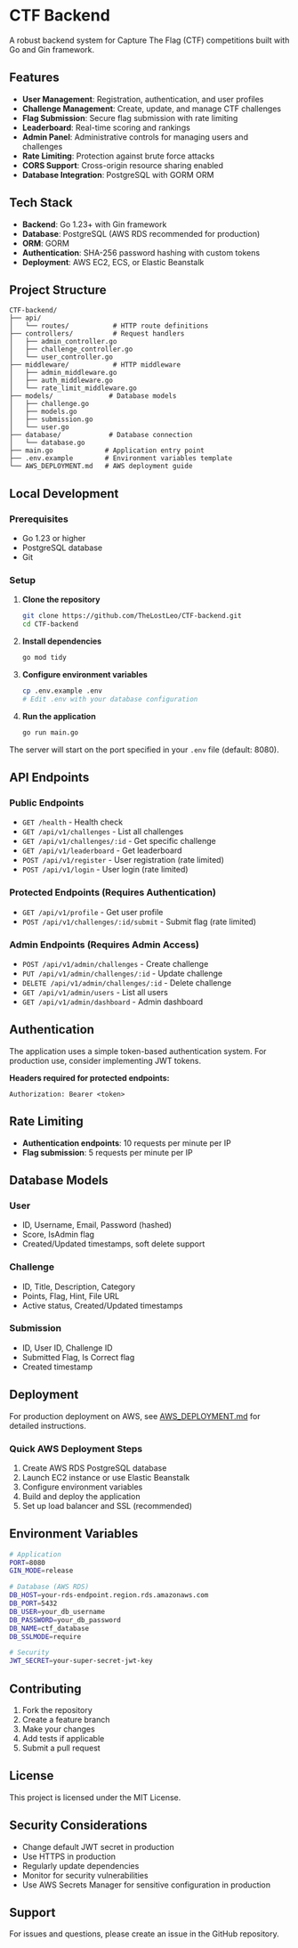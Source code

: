 # CTF Backend

A robust backend system for Capture The Flag (CTF) competitions built with Go and Gin framework.

## Features

- **User Management**: Registration, authentication, and user profiles
- **Challenge Management**: Create, update, and manage CTF challenges
- **Flag Submission**: Secure flag submission with rate limiting
- **Leaderboard**: Real-time scoring and rankings
- **Admin Panel**: Administrative controls for managing users and challenges
- **Rate Limiting**: Protection against brute force attacks
- **CORS Support**: Cross-origin resource sharing enabled
- **Database Integration**: PostgreSQL with GORM ORM

## Tech Stack

- **Backend**: Go 1.23+ with Gin framework
- **Database**: PostgreSQL (AWS RDS recommended for production)
- **ORM**: GORM
- **Authentication**: SHA-256 password hashing with custom tokens
- **Deployment**: AWS EC2, ECS, or Elastic Beanstalk

## Project Structure

```
CTF-backend/
├── api/
│   └── routes/           # HTTP route definitions
├── controllers/          # Request handlers
│   ├── admin_controller.go
│   ├── challenge_controller.go
│   └── user_controller.go
├── middleware/           # HTTP middleware
│   ├── admin_middleware.go
│   ├── auth_middleware.go
│   └── rate_limit_middleware.go
├── models/              # Database models
│   ├── challenge.go
│   ├── models.go
│   ├── submission.go
│   └── user.go
├── database/            # Database connection
│   └── database.go
├── main.go             # Application entry point
├── .env.example        # Environment variables template
└── AWS_DEPLOYMENT.md   # AWS deployment guide
```

## Local Development

### Prerequisites

- Go 1.23 or higher
- PostgreSQL database
- Git

### Setup

1. **Clone the repository**
   ```bash
   git clone https://github.com/TheLostLeo/CTF-backend.git
   cd CTF-backend
   ```

2. **Install dependencies**
   ```bash
   go mod tidy
   ```

3. **Configure environment variables**
   ```bash
   cp .env.example .env
   # Edit .env with your database configuration
   ```

4. **Run the application**
   ```bash
   go run main.go
   ```

The server will start on the port specified in your `.env` file (default: 8080).

## API Endpoints

### Public Endpoints

- `GET /health` - Health check
- `GET /api/v1/challenges` - List all challenges
- `GET /api/v1/challenges/:id` - Get specific challenge
- `GET /api/v1/leaderboard` - Get leaderboard
- `POST /api/v1/register` - User registration (rate limited)
- `POST /api/v1/login` - User login (rate limited)

### Protected Endpoints (Requires Authentication)

- `GET /api/v1/profile` - Get user profile
- `POST /api/v1/challenges/:id/submit` - Submit flag (rate limited)

### Admin Endpoints (Requires Admin Access)

- `POST /api/v1/admin/challenges` - Create challenge
- `PUT /api/v1/admin/challenges/:id` - Update challenge
- `DELETE /api/v1/admin/challenges/:id` - Delete challenge
- `GET /api/v1/admin/users` - List all users
- `GET /api/v1/admin/dashboard` - Admin dashboard

## Authentication

The application uses a simple token-based authentication system. For production use, consider implementing JWT tokens.

**Headers required for protected endpoints:**
```
Authorization: Bearer <token>
```

## Rate Limiting

- **Authentication endpoints**: 10 requests per minute per IP
- **Flag submission**: 5 requests per minute per IP

## Database Models

### User
- ID, Username, Email, Password (hashed)
- Score, IsAdmin flag
- Created/Updated timestamps, soft delete support

### Challenge
- ID, Title, Description, Category
- Points, Flag, Hint, File URL
- Active status, Created/Updated timestamps

### Submission
- ID, User ID, Challenge ID
- Submitted Flag, Is Correct flag
- Created timestamp

## Deployment

For production deployment on AWS, see [AWS_DEPLOYMENT.md](AWS_DEPLOYMENT.md) for detailed instructions.

### Quick AWS Deployment Steps

1. Create AWS RDS PostgreSQL database
2. Launch EC2 instance or use Elastic Beanstalk
3. Configure environment variables
4. Build and deploy the application
5. Set up load balancer and SSL (recommended)

## Environment Variables

```bash
# Application
PORT=8080
GIN_MODE=release

# Database (AWS RDS)
DB_HOST=your-rds-endpoint.region.rds.amazonaws.com
DB_PORT=5432
DB_USER=your_db_username
DB_PASSWORD=your_db_password
DB_NAME=ctf_database
DB_SSLMODE=require

# Security
JWT_SECRET=your-super-secret-jwt-key
```

## Contributing

1. Fork the repository
2. Create a feature branch
3. Make your changes
4. Add tests if applicable
5. Submit a pull request

## License

This project is licensed under the MIT License.

## Security Considerations

- Change default JWT secret in production
- Use HTTPS in production
- Regularly update dependencies
- Monitor for security vulnerabilities
- Use AWS Secrets Manager for sensitive configuration in production

## Support

For issues and questions, please create an issue in the GitHub repository.